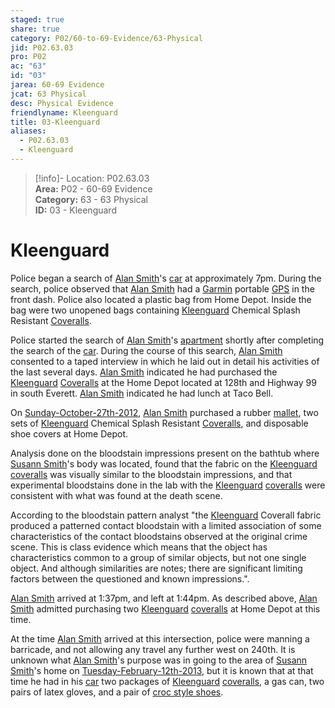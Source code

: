 ```yaml
---  
staged: true  
share: true  
category: P02/60-to-69-Evidence/63-Physical  
jid: P02.63.03  
pro: P02  
ac: "63"  
id: "03"  
jarea: 60-69 Evidence  
jcat: 63 Physical  
desc: Physical Evidence  
friendlyname: Kleenguard  
title: 03-Kleenguard  
aliases:  
  - P02.63.03  
  - Kleenguard  
---  
```

  
>[!info]- Location: P02.63.03  
>**Area:** P02 - 60-69 Evidence  
>**Category:** 63 - 63 Physical  
>**ID:** 03 - Kleenguard  
  
# Kleenguard  
  
Police began a search of [Alan Smith](../../70-to-79-People/72-Suspects-and-People-of-Interest/02-Alan-Smith.md)'s [car](../../60-to-69-Evidence/63-Physical/05-Car.md) at approximately 7pm. During the search, police observed that [Alan Smith](../../70-to-79-People/72-Suspects-and-People-of-Interest/02-Alan-Smith.md) had a [Garmin](../../60-to-69-Evidence/61-Digital/03-Garmin-GPS.md) portable [GPS](../../60-to-69-Evidence/61-Digital/03-Garmin-GPS.md) in the front dash. Police also located a plastic bag from Home Depot. Inside the bag were two unopened bags containing [Kleenguard](../../60-to-69-Evidence/63-Physical/03-Kleenguard.md) Chemical Splash Resistant [Coveralls](../../60-to-69-Evidence/63-Physical/03-Kleenguard.md).  
  
Police started the search of [Alan Smith](../../70-to-79-People/72-Suspects-and-People-of-Interest/02-Alan-Smith.md)'s [apartment](../../50-to-59-Investigation/52-Key-Locations/06-Apartment.md) shortly after completing the search of the [car](../../60-to-69-Evidence/63-Physical/05-Car.md). During the course of this search, [Alan Smith](../../70-to-79-People/72-Suspects-and-People-of-Interest/02-Alan-Smith.md) consented to a taped interview in which he laid out in detail his activities of the last several days. [Alan Smith](../../70-to-79-People/72-Suspects-and-People-of-Interest/02-Alan-Smith.md) indicated he had purchased the [Kleenguard](../../60-to-69-Evidence/63-Physical/03-Kleenguard.md) [Coveralls](../../60-to-69-Evidence/63-Physical/03-Kleenguard.md) at the Home Depot located at 128th and Highway 99 in south Everett. [Alan Smith](../../70-to-79-People/72-Suspects-and-People-of-Interest/02-Alan-Smith.md) indicated he had lunch at Taco Bell.  
  
On [Sunday-October-27th-2012](../../10-to-19-Case-Dates/11-Background-Dates/07-2012-10-27-Sunday-October-27th-2012.md), [Alan Smith](../../70-to-79-People/72-Suspects-and-People-of-Interest/02-Alan-Smith.md) purchased a rubber [mallet](../../60-to-69-Evidence/63-Physical/04-Mallet.md), two sets of [Kleenguard](../../60-to-69-Evidence/63-Physical/03-Kleenguard.md) Chemical Splash Resistant [Coveralls](../../60-to-69-Evidence/63-Physical/03-Kleenguard.md), and disposable shoe covers at Home Depot.  
  
Analysis done on the bloodstain impressions present on the bathtub where [Susann Smith](../../70-to-79-People/71-Victims/02-Susann-Smith.md)'s body was located, found that the fabric on the [Kleenguard](../../60-to-69-Evidence/63-Physical/03-Kleenguard.md) [coveralls](../../60-to-69-Evidence/63-Physical/03-Kleenguard.md) was visually similar to the bloodstain impressions, and that experimental bloodstains done in the lab with the [Kleenguard](../../60-to-69-Evidence/63-Physical/03-Kleenguard.md) [coveralls](../../60-to-69-Evidence/63-Physical/03-Kleenguard.md) were consistent with what was found at the death scene.  
  
According to the bloodstain pattern analyst "the [Kleenguard](../../60-to-69-Evidence/63-Physical/03-Kleenguard.md) Coverall fabric produced a patterned contact bloodstain with a limited association of some characteristics of the contact bloodstains observed at the original crime scene. This is class evidence which means that the object has characteristics common to a group of similar objects, but not one single object. And although similarities are notes; there are significant limiting factors between the questioned and known impressions.".  
  
[Alan Smith](../../70-to-79-People/72-Suspects-and-People-of-Interest/02-Alan-Smith.md) arrived at 1:37pm, and left at 1:44pm. As described above, [Alan Smith](../../70-to-79-People/72-Suspects-and-People-of-Interest/02-Alan-Smith.md) admitted purchasing two [Kleenguard](../../60-to-69-Evidence/63-Physical/03-Kleenguard.md) [coveralls](../../60-to-69-Evidence/63-Physical/03-Kleenguard.md) at Home Depot at this time.  
  
At the time [Alan Smith](../../70-to-79-People/72-Suspects-and-People-of-Interest/02-Alan-Smith.md) arrived at this intersection, police were manning a barricade, and not allowing any travel any further west on 240th. It is unknown what [Alan Smith](../../70-to-79-People/72-Suspects-and-People-of-Interest/02-Alan-Smith.md)'s purpose was in going to the area of [Susann Smith](../../70-to-79-People/71-Victims/02-Susann-Smith.md)'s home on [Tuesday-February-12th-2013](../../10-to-19-Case-Dates/12-Crime-Dates/03-2013-02-12-Tuesday-February-12th-2013.md), but it is known that at that time he had in his [car](../../60-to-69-Evidence/63-Physical/05-Car.md) two packages of [Kleenguard](../../60-to-69-Evidence/63-Physical/03-Kleenguard.md) [coveralls](../../60-to-69-Evidence/63-Physical/03-Kleenguard.md), a gas can, two pairs of latex gloves, and a pair of [croc style shoes](../../60-to-69-Evidence/63-Physical/07-Croc-style-Shoes.md).  
